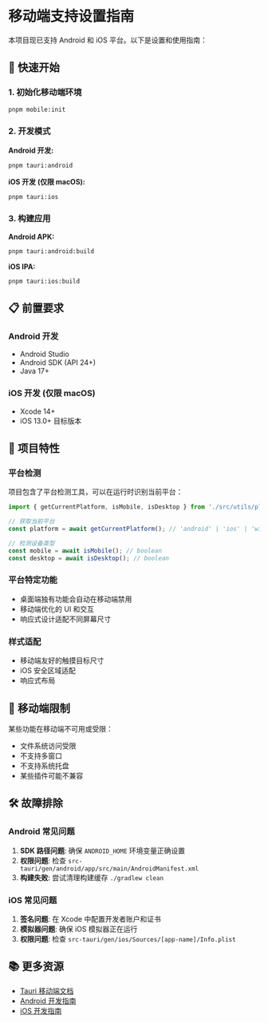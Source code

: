 # 移动端支持设置指南

本项目现已支持 Android 和 iOS 平台。以下是设置和使用指南：

## 🚀 快速开始

### 1. 初始化移动端环境

```bash
pnpm mobile:init
```

### 2. 开发模式

**Android 开发:**

```bash
pnpm tauri:android
```

**iOS 开发 (仅限 macOS):**

```bash
pnpm tauri:ios
```

### 3. 构建应用

**Android APK:**

```bash
pnpm tauri:android:build
```

**iOS IPA:**

```bash
pnpm tauri:ios:build
```

## 📋 前置要求

### Android 开发

- Android Studio
- Android SDK (API 24+)
- Java 17+

### iOS 开发 (仅限 macOS)

- Xcode 14+
- iOS 13.0+ 目标版本

## 🔧 项目特性

### 平台检测

项目包含了平台检测工具，可以在运行时识别当前平台：

```typescript
import { getCurrentPlatform, isMobile, isDesktop } from './src/utils/platform';

// 获取当前平台
const platform = await getCurrentPlatform(); // 'android' | 'ios' | 'windows' | 'macos' | 'linux'

// 检测设备类型
const mobile = await isMobile(); // boolean
const desktop = await isDesktop(); // boolean
```

### 平台特定功能

- 桌面端独有功能会自动在移动端禁用
- 移动端优化的 UI 和交互
- 响应式设计适配不同屏幕尺寸

### 样式适配

- 移动端友好的触摸目标尺寸
- iOS 安全区域适配
- 响应式布局

## 📱 移动端限制

某些功能在移动端不可用或受限：

- 文件系统访问受限
- 不支持多窗口
- 不支持系统托盘
- 某些插件可能不兼容

## 🛠 故障排除

### Android 常见问题

1. **SDK 路径问题**: 确保 `ANDROID_HOME` 环境变量正确设置
2. **权限问题**: 检查 `src-tauri/gen/android/app/src/main/AndroidManifest.xml`
3. **构建失败**: 尝试清理构建缓存 `./gradlew clean`

### iOS 常见问题

1. **签名问题**: 在 Xcode 中配置开发者账户和证书
2. **模拟器问题**: 确保 iOS 模拟器正在运行
3. **权限问题**: 检查 `src-tauri/gen/ios/Sources/[app-name]/Info.plist`

## 📚 更多资源

- [Tauri 移动端文档](https://tauri.app/develop/mobile/)
- [Android 开发指南](https://tauri.app/develop/mobile/android/)
- [iOS 开发指南](https://tauri.app/develop/mobile/ios/)
